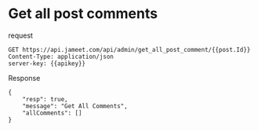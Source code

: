 # Get all post comments

request

```http request
GET https://api.jameet.com/api/admin/get_all_post_comment/{{post.Id}}
Content-Type: application/json
server-key: {{apikey}}

```

Response

```http request
{
    "resp": true,
    "message": "Get All Comments",
    "allComments": []
}
```